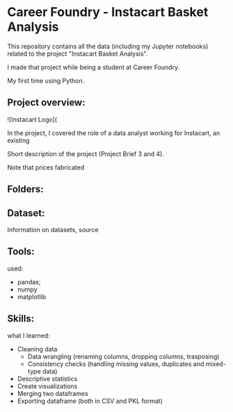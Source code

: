 # Career Foundry - Instacart Basket Analysis
This repository contains all the data (including my Jupyter notebooks) related to the project "Instacart Basket Analysis".

I made that project while being a student at Career Foundry.

My first time using Python.

## Project overview:
![Instacart Logo](

In the project, I covered the role of a data analyst working for Instacart, an existing 

Short description of the project (Project Brief 3 and 4).

Note that prices fabricated

## Folders:

## Dataset:
Information on datasets, source

## Tools:
used:

- pandas;
- numpy
- matplotlib

## Skills:
what I learned:

- Cleaning data
  - Data wrangling (renaming columns, dropping columns, trasposing)
  - Consistency checks (handling missing values, duplicates and mixed-type data)
- Descriptive statistics
- Create visualizations
- Merging two dataframes
- Exporting dataframe (both in CSV and PKL format)
